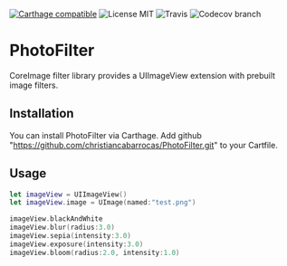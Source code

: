 [![Carthage compatible](https://img.shields.io/badge/Carthage-compatible-4BC51D.svg?style=flat)](https://github.com/Carthage/Carthage)
![License MIT](https://img.shields.io/dub/l/vibe-d.svg)
![Travis](https://img.shields.io/travis/christiancabarrocas/PhotoFilter.svg)
![Codecov branch](https://img.shields.io/codecov/c/github/christiancabarrocas/PhotoFilter/master.svg)

# PhotoFilter
CoreImage filter library provides a UIImageView extension with prebuilt image filters.

## Installation
You can install PhotoFilter via Carthage.
Add github "https://github.com/christiancabarrocas/PhotoFilter.git" to your Cartfile.


## Usage
   ```swift
   let imageView = UIImageView()
   let imageView.image = UImage(named:"test.png")
 
   imageView.blackAndWhite
   imageView.blur(radius:3.0)
   imageView.sepia(intensity:3.0)
   imageView.exposure(intensity:3.0)
   imageView.bloom(radius:2.0, intensity:1.0)
   ```
